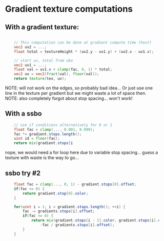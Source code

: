 
# Gradient texture computations

## With a gradient texture:

```glsl

	// This computation can be done at gradient compute time (host)
	vec2 uv2 = ...;
	float total = textureHeight * (uv2.y - uv1.y) + (uv2.x - uv1.x);

	// start uv, total from ubo
	vec2 uv1 = ...;
	float val = uv1.x + clamp(fac, 0, 1) * total;
	vec2 uv = vec2(fract(val), floor(val));
	return texture(tex, uv);
```

NOTE: will not work on the edges, so probably bad idea...
Or just use one line in the texture per gradient but we might waste
a lot of space then.
NOTE: also completely forgot about stop spacing... won't work!

## With a ssbo

```glsl
	// use if conditions alternatively for 0 or 1
	float fac = clamp(..., 0.001, 0.999);
	fac *= gradient.stops.length();
	uint id = floor(fac);
	return mix(gradient.stops[i
```

nope, we would need a for loop here due to variable stop spacing...
guess a texture with waste is the way to go...

## ssbo try #2

```glsl
	float fac = clamp(..., 0, 1) - gradient.stops[0].offset;
	if(fac <= 0) {
		return gradient.stop[0].color;
	}

	for(uint i = 1; i < gradient.stops.length(); ++i) {
		fac -= gradients.stops[i].offset;
		if(fac <= 0) {
			return mix(gradient.stops[i - 1].color, gradient.stops[i].color,
				-fac / gradients.stops[i].offset);
		}
	}
```
